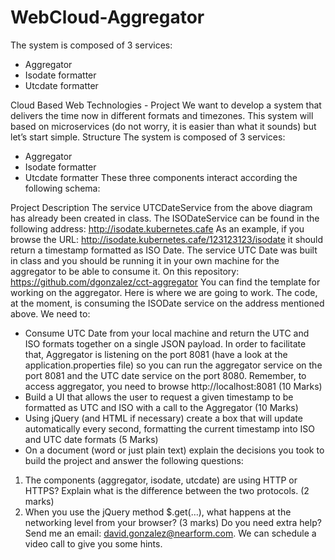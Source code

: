 # WebCloud-Aggregator
The system is composed of 3 services: 
- Aggregator 
- Isodate formatter 
- Utcdate formatter

Cloud Based Web Technologies - Project
We want to develop a system that delivers the time now in different formats and timezones.
This system will based on microservices (do not worry, it is easier than what it sounds) but
let’s start simple.
Structure
The system is composed of 3 services:
- Aggregator
- Isodate formatter
- Utcdate formatter
These three components interact according the following schema:



Project Description
The service UTCDateService from the above diagram has already been created in class.
The ISODateService can be found in the following address:
http://isodate.kubernetes.cafe
As an example, if you browse the URL: http://isodate.kubernetes.cafe/123123123/isodate it
should return a timestamp formatted as ISO Date.
The service UTC Date was built in class and you should be running it in your own machine
for the aggregator to be able to consume it.
On this repository: https://github.com/dgonzalez/cct-aggregator You can find the template for
working on the aggregator. Here is where we are going to work.
The code, at the moment, is consuming the ISODate service on the address mentioned
above. We need to:
- Consume UTC Date from your local machine and return the UTC and ISO formats together
on a single JSON payload. In order to facilitate that, Aggregator is listening on the port
8081 (have a look at the application.properties file) so you can run the aggregator
service on the port 8081 and the UTC date service on the port 8080. Remember, to access
aggregator, you need to browse http://localhost:8081 (10 Marks)
- Build a UI that allows the user to request a given timestamp to be formatted as UTC and
ISO with a call to the Aggregator (10 Marks)
- Using jQuery (and HTML if necessary) create a box that will update automatically every
second, formatting the current timestamp into ISO and UTC date formats (5 Marks)
- On a document (word or just plain text) explain the decisions you took to build the project
and answer the following questions:
1. The components (aggregator, isodate, utcdate) are using HTTP or HTTPS? Explain
what is the difference between the two protocols. (2 marks)
2. When you use the jQuery method $.get(…), what happens at the networking level
from your browser? (3 marks)
Do you need extra help?
Send me an email: david.gonzalez@nearform.com. We can schedule a video call to give
you some hints.
